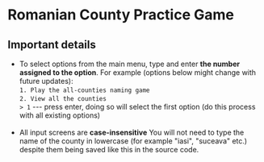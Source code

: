 # Romanian County Practice Game
## Important details
- To select options from the main menu, type and enter **the number assigned to the option**. For example (options below might change with future updates):<br>
  ```1. Play the all-counties naming game```<br>
  ```2. View all the counties```<br>
  ```> 1``` --- press enter, doing so will select the first option (do this process with all existing options)<br> <br>
- All input screens are **case-insensitive**
  You will not need to type the name of the county in lowercase (for example "iasi", "suceava" etc.) despite them being saved like this in the source code.

